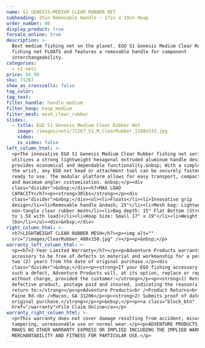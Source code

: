 ```yaml
---
name: S1 GENESIS—MEDIUM CLEAR RUBBER NET
subheading: 25in Removable Handle — 17in x 19in Hoop
order_number: 80
display_product: true
forsale_online: true
description: >-
  Best medium fishing net on the planet. EGO S1 Genesis Medium Clear Rubber
  fishing net FLOATS and features a removable handle for component
  interchangeability.
categories:
  - s1-nets
price: 64.99
sku: 71267
show_as_crosssells: false
tag_color:
tag_text:
filter_handle: handle_medium
filter_hoop: hoop_medium
filter_mesh: mesh_clear_rubber
slides:
  - title: EGO S1 Genesis Medium Clear Rubber Net
    image: /images/nets/71267_S1_M_ClearRubber_1160x533.jpg
    video:
    is_video: false
left_column_html: >-
  <p>The innovative EGO S1 Genesis Medium Clear Rubber fishing net series
  utilizes a strong lightweight hexagonal extruded aluminum handle design that
  provides economical and dependable functionality.&nbsp; With a simple twist of
  the wrist, any EGO net head or attachment tool can be securely fastened and
  ready to use. The modular platform allows for easy transport, compact storage,
  and maximum angler customization. &nbsp;</p><div
  class="divider">&nbsp;</div><h7>MAX LOAD
  CAPACITY</h7><p><strong>30lbs</strong></p><div
  class="divider">&nbsp;</div><ul><li>Floats</li><li>Innovative grip
  design</li><li>Removable handle &ndash; 25"</li><li>Mesh bag: Lightweight
  non-tangle clear rubber mesh</li><li>Bag depth: 15" Flat Bottom (Stretches up
  to 1.5X with load)</li><li>Hoop Size: Small 17" x 19"</li><li>Weight: 1.65
  lbs</li></ul><div>&nbsp;</div>
right_column_html: >-
  <h7>LIGHTWEIGHT CLEAR RUBBER MESH</h7><p><img alt=""
  src="/images/ClearRubber_400x150.jpg" /></p><p>&nbsp;</p>
warranty_left_column_html: >-
  <p><h7>2-Year Limited Warranty</h7></p><p>Adventure Products warrants your EGO
  accessory to be free of defects in material and workmanship for a period of
  two (2) years from the date of original purchase.</p><div
  class="divider">&nbsp;</div><p><strong>If your EGO fishing accessory exhibits
  such a defect, Adventure Products will, at its option, replace or repair it
  without charge, provided the customer:</strong></p><p><strong>1) Returns the
  defective product, postage paid and insured, indicating the reason(s) for the
  return to:</strong></p><p>Adventure Products<br />Product Returns<br />889 Guy
  Paine Rd.<br />Macon, GA 31206</p><p><strong>2) Submits proof of date of
  original purchase.</strong></p><p>&nbsp;</p><p><a class="block_btn"
  href="/warranty">File Claim Online</a></p>
warranty_right_column_html: >-
  <p>This warranty does not cover damage resulting from accident, misuse, abuse,
  tampering, unreasonable use or normal wear.</p><p>ADVENTURE PRODUCTS, INC.
  MAKES NO OTHER WARRANTY EXPRESS OR IMPLIED INCLUDING THE IMPLIED WARRANTIES OF
  MERCHANTABILITY AND FITNESS FOR PARTICULAR USE.</p>
---
```

